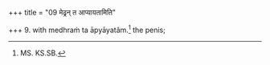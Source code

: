 +++
title = "09 मेढ्रन् त आप्यायतामिति"

+++
9. with medhraṁ ta āpyāyatâm.[^2] the penis;

[^2]: MS. KS.SB.  
